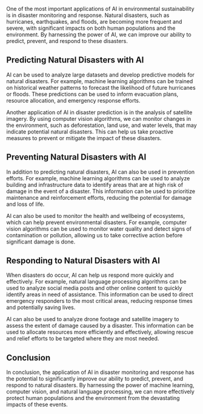
One of the most important applications of AI in environmental sustainability is in disaster monitoring and response. Natural disasters, such as hurricanes, earthquakes, and floods, are becoming more frequent and severe, with significant impacts on both human populations and the environment. By harnessing the power of AI, we can improve our ability to predict, prevent, and respond to these disasters.

Predicting Natural Disasters with AI
------------------------------------

AI can be used to analyze large datasets and develop predictive models for natural disasters. For example, machine learning algorithms can be trained on historical weather patterns to forecast the likelihood of future hurricanes or floods. These predictions can be used to inform evacuation plans, resource allocation, and emergency response efforts.

Another application of AI in disaster prediction is in the analysis of satellite imagery. By using computer vision algorithms, we can monitor changes in the environment, such as deforestation, land use, and water levels, that may indicate potential natural disasters. This can help us take proactive measures to prevent or mitigate the impact of these disasters.

Preventing Natural Disasters with AI
-------------------------------------

In addition to predicting natural disasters, AI can also be used in prevention efforts. For example, machine learning algorithms can be used to analyze building and infrastructure data to identify areas that are at high risk of damage in the event of a disaster. This information can be used to prioritize maintenance and reinforcement efforts, reducing the potential for damage and loss of life.

AI can also be used to monitor the health and wellbeing of ecosystems, which can help prevent environmental disasters. For example, computer vision algorithms can be used to monitor water quality and detect signs of contamination or pollution, allowing us to take corrective action before significant damage is done.

Responding to Natural Disasters with AI
----------------------------------------

When disasters do occur, AI can help us respond more quickly and effectively. For example, natural language processing algorithms can be used to analyze social media posts and other online content to quickly identify areas in need of assistance. This information can be used to direct emergency responders to the most critical areas, reducing response times and potentially saving lives.

AI can also be used to analyze drone footage and satellite imagery to assess the extent of damage caused by a disaster. This information can be used to allocate resources more efficiently and effectively, allowing rescue and relief efforts to be targeted where they are most needed.

Conclusion
----------

In conclusion, the application of AI in disaster monitoring and response has the potential to significantly improve our ability to predict, prevent, and respond to natural disasters. By harnessing the power of machine learning, computer vision, and natural language processing, we can more effectively protect human populations and the environment from the devastating impacts of these events.
